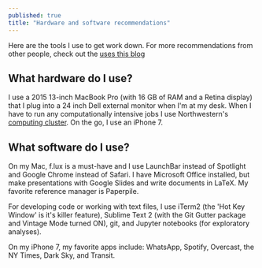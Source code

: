 ```yaml
---
published: true
title: "Hardware and software recommendations"
---
```


Here are the tools I use to get work down. For more recommendations from
other people, check out the [uses this blog](https://usesthis.com/)  
 

## What hardware do I use? 

I use a 2015 13-inch MacBook Pro (with 16 GB of RAM and a Retina display) that
I plug into a 24 inch Dell external monitor when I'm at my desk. When
I have to run any computationally intensive jobs I use Northwestern's [computing
cluster](https://sahildshah1.github.io/wikiQuest/). On the go, I use an iPhone 7.

<!-- My lab has generously provided a 2015 13-inch MacBook Pro with 16 GB of RAM and
a Retina display for me to use.  When I'm at my desk, I plug into an 24 inch
Dell external monitor and arrange the displays so they're stacked on top of each
other. I run any computationally intensive jobs on. I've been an iPhone user
since college, briefly used an Android phone but then  mostly due to peer
pressure switched back to my current iPhone 7. -->

## What software do I use?

On my Mac, f.lux is a must-have and I use LaunchBar instead of Spotlight and
Google Chrome instead of Safari. I have Microsoft Office installed, but  make
presentations with Google Slides and write documents in LaTeX. My favorite reference manager is Paperpile. 

For developing code or working with text files, I use iTerm2 (the 'Hot Key
Window' is it's killer feature), Sublime Text 2 (with the Git Gutter package and
Vintage Mode turned ON), git, and Jupyter notebooks (for exploratory analyses).

<!-- git is essential for tracking and collaborating on all of these text files. I
don't know  what I did before Jupyter notebooks for exploratory analyses. My 
favorite reference manager is Paperpile.  -->

<!-- (NB: https://forum.sublimetext.com/t/vintage-mode-not-working/4807/5).  -->


On my iPhone 7, my favorite apps include: WhatsApp, Spotify, Overcast, the NY Times, Dark Sky, and Transit.





